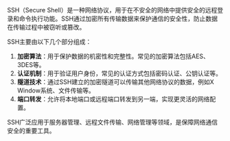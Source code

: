 SSH（Secure Shell）是一种网络协议，用于在不安全的网络中提供安全的远程登录和命令执行功能。SSH通过加密所有传输数据来保护通信的安全性，防止数据在传输过程中被窃听或篡改。

SSH主要由以下几个部分组成：

1. **加密算法**：用于保护数据的机密性和完整性。常见的加密算法包括AES、3DES等。
2. **认证机制**：用于验证用户身份，常见的认证方式包括密码认证、公钥认证等。
3. **隧道技术**：通过SSH建立的加密隧道可以传输其他网络协议的数据，例如X Window系统、文件传输等。
4. **端口转发**：允许将本地端口或远程端口转发到另一端，实现更灵活的网络配置。

SSH广泛应用于服务器管理、远程文件传输、网络管理等领域，是保障网络通信安全的重要工具。